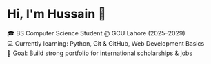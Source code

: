 # Hi, I'm Hussain 👋  

🎓 BS Computer Science Student @ GCU Lahore (2025–2029)  
💻 Currently learning: Python, Git & GitHub, Web Development Basics  
🚀 Goal: Build strong portfolio for international scholarships & jobs    
